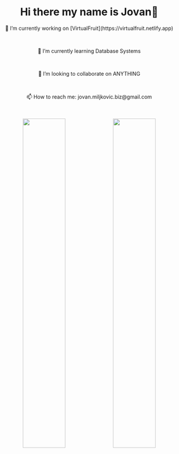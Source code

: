 <h1 align="center">Hi there my name is Jovan👋</h1>

<p align="center">🔭 I’m currently working on [VirtualFruit](https://virtualfruit.netlify.app)</p><br>
<p align="center">🌱 I’m currently learning Database Systems</p><br>
<p align="center">👯 I’m looking to collaborate on ANYTHING</p><br>
<p align="center">📫 How to reach me: jovan.miljkovic.biz@gmail.com</p><br>

<p align="center">
  <img width="48%" src="https://github-readme-stats.vercel.app/api?username=miljkovicjovan&show_icons=true&theme=tokyonight" />
  <img width="48%" src="https://github-readme-streak-stats.herokuapp.com/?user=miljkovicjovan&theme=tokyonight" />
</p>
